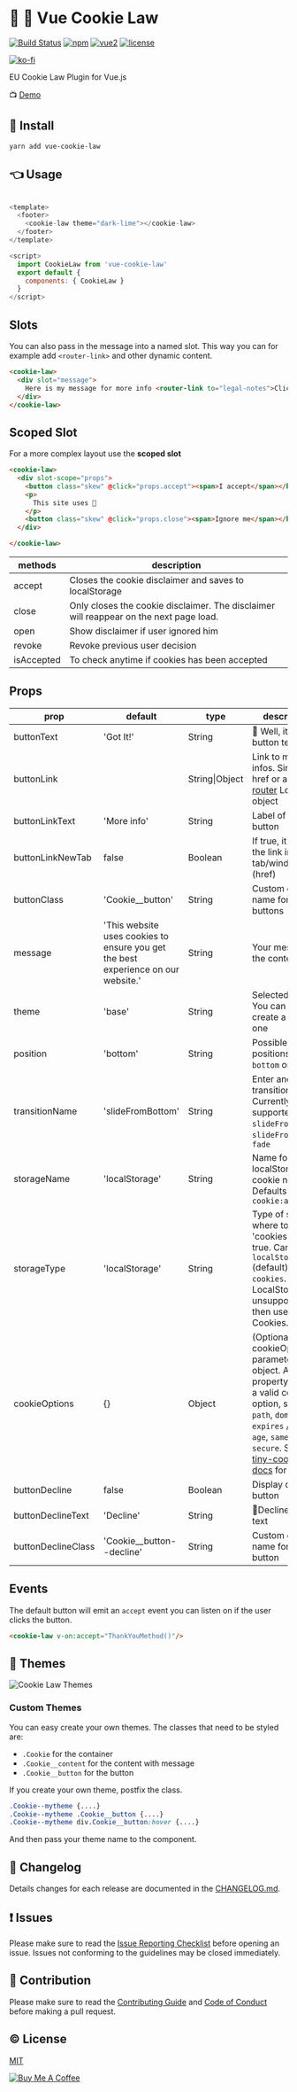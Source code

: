 # 🍪 👮 Vue Cookie Law
[![Build Status](https://travis-ci.org/apertureless/vue-cookie-law.svg?branch=develop)](https://travis-ci.org/apertureless/vue-cookie-law)
[![npm](https://img.shields.io/npm/v/vue-cookie-law.svg)](https://www.npmjs.com/package/vue-cookie-law)
[![vue2](https://img.shields.io/badge/vue-2.x-brightgreen.svg)](https://vuejs.org/)
[![license](https://img.shields.io/github/license/mashape/apistatus.svg)](https://github.com/apertureless/vue-cookie-law/blob/master/LICENSE)

[![ko-fi](https://www.ko-fi.com/img/githubbutton_sm.svg)](https://ko-fi.com/C0C1WP7C)


EU Cookie Law Plugin for Vue.js

📺 [Demo](https://apertureless.github.io/vue-cookie-law/)

## 🔧  Install
`yarn add vue-cookie-law`

## 👈 Usage

```javascript

<template>
  <footer>
    <cookie-law theme="dark-lime"></cookie-law>
  </footer>
</template>

<script>
  import CookieLaw from 'vue-cookie-law'
  export default {
    components: { CookieLaw }
  }
</script>
```

## Slots

You can also pass in the message into a named slot. This way you can for example add `<router-link>` and other dynamic content.

```html
<cookie-law>
  <div slot="message">
    Here is my message for more info <router-link to="legal-notes">Click here</router-link>
  </div>
</cookie-law>
```

## Scoped Slot

For a more complex layout use the **scoped slot**
```html
<cookie-law>
  <div slot-scope="props">
    <button class="skew" @click="props.accept"><span>I accept</span></button>
    <p>
      This site uses 🍪
    </p>
    <button class="skew" @click="props.close"><span>Ignore me</span></button>
  </div>

</cookie-law>
```
| methods | description |
|---|---|
| accept | Closes the cookie disclaimer and saves to localStorage |
| close | Only closes the cookie disclaimer. The disclaimer will reappear on the next page load. |
| open | Show disclaimer if user ignored him |
| revoke | Revoke previous user decision |
| isAccepted | To check anytime if cookies has been accepted |

## Props
| prop | default | type | description
|---|---|---|---|
| buttonText | 'Got It!' | String | 🔘 Well, its the button text
| buttonLink |  | String\|Object | Link to more infos. Simple href or a [vue-router](https://github.com/vuejs/vue-router) Location object
| buttonLinkText | 'More info' | String | Label of link button
| buttonLinkNewTab | false | Boolean | If true, it opens the link in a new tab/window (href)
| buttonClass | 'Cookie__button' | String | Custom class name for buttons
| message | 'This website uses cookies to ensure you get the best experience on our website.' | String | Your message in the content area
| theme | 'base' | String | Selected theme. You can also create a custom one
| position | 'bottom' | String | Possible positions are `bottom` or `top`
| transitionName | 'slideFromBottom' | String | Enter and leave transitions. Currently supported `slideFromBottom`, `slideFromTop`, `fade`
| storageName | 'localStorage' | String | Name for the localStorage / cookie name. Defaults to `cookie:accepted`
| storageType | 'localStorage' | String | Type of storage, where to store 'cookies:accept': true. Can be `localStorage` (default) or `cookies`. If LocalStorage is unsupported, then used Cookies.
| cookieOptions | {} | Object | (Optional) The cookieOptions parameter is an object. And its property can be a valid cookie option, such as `path`, `domain`, `expires` / `max-age`, `samesite` or `secure`. See [tiny-cookie docs](https://github.com/Alex1990/tiny-cookie#setkey-value-options) for details.
| buttonDecline | false | Boolean | Display decline button
| buttonDeclineText | 'Decline' | String | 🔘Decline button text
| buttonDeclineClass | 'Cookie__button--decline' | String | Custom class name for decline button


## Events

The default button will emit an `accept` event you can listen on if the user clicks the button.

```html
<cookie-law v-on:accept="ThankYouMethod()"/>
```

## 💅 Themes

![Cookie Law Themes](static/cookie-law-themes.png)

### Custom Themes
You can easy create your own themes. The classes that need to be styled are:

- `.Cookie` for the container
- `.Cookie__content` for the content with message
- `.Cookie__button` for the button

If you create your own theme, postfix the class.

```css
.Cookie--mytheme {....}
.Cookie--mytheme .Cookie__button {....}
.Cookie--mytheme div.Cookie__button:hover {....}
```

And then pass your theme name to the component.

## :scroll: Changelog
Details changes for each release are documented in the [CHANGELOG.md](https://github.com/apertureless/vue-cookie-law/blob/develop/CHANGELOG.md).


## :exclamation: Issues
Please make sure to read the [Issue Reporting Checklist](https://github.com/apertureless/vue-cookie-law/blob/develop/CONTRIBUTING.md#issue-reporting-guidelines) before opening an issue. Issues not conforming to the guidelines may be closed immediately.


## :muscle: Contribution
Please make sure to read the [Contributing Guide](https://github.com/apertureless/vue-cookie-law/blob/develop/CONTRIBUTING.md) and [Code of Conduct](code-of-conduct.md) before making a pull request.

## :copyright: License

[MIT](http://opensource.org/licenses/MIT)

<a href="https://www.buymeacoffee.com/xcqjaytbl" target="_blank"><img src="https://www.buymeacoffee.com/assets/img/custom_images/purple_img.png" alt="Buy Me A Coffee" style="height: auto !important;width: auto !important;" ></a>
